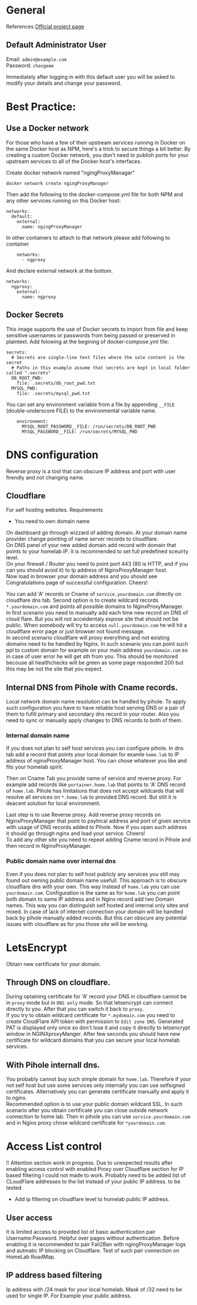 # General

References 
[Official project page](https://nginxproxymanager.com/)

## Default Administrator User

Email:    `admin@example.com`\
Password: `changeme`

Immediately after logging in with this default user you will be asked to modify your details and change your password.
# Best Practice: 
## Use a Docker network
For those who have a few of their upstream services running in Docker on the same Docker host as NPM, here's a trick to secure things a bit better. By creating a custom Docker network, you don't need to publish ports for your upstream services to all of the Docker host's interfaces.

Create docker network named "ngingProxyManager"
```
docker network create ngingProxyManager
```
Then add the following to the docker-compose.yml file for both NPM and any other services running on this Docker host:
```
networks:
  default:
    external:
      name: ngingProxyManager
```      
In other containers to attach to that network please add following to container
```
    networks:
      - ngproxy
```
And declare external network at the bottom. 
```
networks:
  ngproxy:
    external:
      name: ngproxy
```

## Docker Secrets

This image supports the use of Docker secrets to import from file and keep sensitive usernames or passwords from being passed or preserved in plaintext. Add folowing at the begining of docker-compose.yml file: 
```
secrets:
  # Secrets are single-line text files where the sole content is the secret
  # Paths in this example assume that secrets are kept in local folder called ".secrets"
  DB_ROOT_PWD:
    file: .secrets/db_root_pwd.txt
  MYSQL_PWD:
    file: .secrets/mysql_pwd.txt
```

You can set any environment variable from a file by appending `__FILE` (double-underscore FILE) to the environmental variable name.
```
    environment:
      MYSQL_ROOT_PASSWORD__FILE: /run/secrets/DB_ROOT_PWD
      MYSQL_PASSWORD__FILE: /run/secrets/MYSQL_PWD
```
# DNS configuration
Reverse proxy is a tool that can obscure IP address and port with user firendly and not changing name. 
## Cloudflare
For self hosting websites. Requirements
- You need to own domain name 

On dashboard go through wizzard of adding domain. At your domain name provider change pointing of name server records to cloudflare. \
On DNS panel of your new added domain add record with domain that points to your homelab IP. It is recommended to set full predefined sceuirty level.\
On your firewall / Router you need to point port 443 (80 is HTTP, and if you can you should avoid it) to Ip address of NginxProxyManager host. \
Now load in browser your domain address and you should see Congratulations page of successful configuration. Cheers!

You can add 'A' records or Cname of `service.yourdomain.com` directly on cloudflare dns tab. Second option is to create wildcard records `*.yourdomain.com` and points all possible domains to NginxProxyManager. \
In first scenario you need to manually add each time new record on DNS of cloud flare. But you will not acceidentaly expose site that should not be public. When somebody will try to access `null.yourdomain.com` he will hit a cloudflare error page or just browser not found message. \
In second scenario cloudflare will proxy everything and not existing domains need to be handled by Nginx. In such scenario you can point such ppl to custom domain for example on your main address `yourdomain.com` so in case of user error he will get sth from you. This should be monitored becouse all healthchecks will be green as some page responded 200 but this may be not the site that you expect. 

## Internal DNS from Pihole with Cname records. 
Local network domain name resolution can be handled by pihole. To apply such configuration you have to have reliable host serving DNS or a pair of them to fufill primary and secondary dns record in your router. Also you need to sync or manually apply changes to DNS records to both of them. 

### Internal domain name
If you does not plan to self host services you can configure pihole. In dns tab add a record that points your local domain for examle `home.lab` to IP address of nginxProxyManager host. You can chose whatever you like and fits your homelab spirit. 

Then on Cname Tab you provide name of service and reverse proxy. For example add records like 
`portainer.home.lab` that points to 'A' DNS record of `home.lab`.  Pihole has limitations that does not accept wildcards that will resolve all services on `*.home.lab` to provided DNS record. But still it is deacent solution for local environment. 

Last step is to use Reverse proxy. Add reverse proxy records on NginxProxyManager that point to psyhical address and port of given service with usage of DNS records added to Pihole. Now if you open such address it should go through nginx and load your service. Cheers!\
To add any other site you need to repeat adding Cname record in Pihole and then record in NginxProxyManager. 


### Public domain name over internal dns
Even if you does not plan to self host publicly any services you still may found out owning public domain name usefull. 
This approach is to obscure cloudflare dns with your own. This way instead of `home.lab` you can use `yourdomain.com`. Configuration is the same as for `home.lab` you can point both domain to same IP address and in Nginx record add two Domain names. This way you can distinguish self hosted and internal only sites and mixed. In case of lack of internet connection your domain will be handled back by pihole manually added records. But this can obscure any potential issues with cloudflare as for you those site will be working. 

# LetsEncrypt
Obtain new certificate for your domain. 
## Through DNS on cloudflare. 
During optaining certificate for 'A' record your DNS in cloudflare cannot be in `proxy` mode but in `DNS only` mode. So that letsencrypt can connect directly to you. After that you can switch it back to `proxy`. \
If you try to obtain wildcard certificate for `*.mydomain.com` you need to create CloudFlare API token with permission to `Edit zone DNS`. Generated PAT is displayed only once so don't lose it and copy it directly to letsencrypt window in NGINXproxyManger. After few seconds you should have new certificate for wildcard domains that you can secure your local homelab services. 

## With Pihole internall dns. 
You probably cannot buy such simple domain for `home.lab`. Therefore if your not self host but use some services only internally you can use selfsigned certificates. Alternatively you can generate certificate manually and apply it to nginx.\
Recommended option is to use your public domain wildcard SSL. In such scenario after you obtain certificate you can close outside network connection to home lab. Then in pihole you can use `service.yourdomain.com` and in Nginx proxy chose wildcard certificate for `*yourdomain.com`. 

# Access List control

!! Attention section work in progress. Due to unexpected results after enabling access control with enabled Proxy over Cloudflare section for IP based filtering I could not made to work. Probably need to be added list of CLoudFlare addresses to the list instead of your public IP address. 
to be tested
- Add ip filtering on cloudflare level to homelab public IP address. 
## User access 

It is limited access to provided list of basic authentication pair Username:Password. Helpful over pages without authentication. Before enabling it is recommended to pair Fail2Ban with ngingProxyManager logs and autmatic IP blocking on Cloudflare. 
Test of such pair connection on HomeLab RoadMap. 

## IP address based filtering

Ip address with /24 mask for your local homelab. Mask of /32 need to be used for single IP. For Example your public address.

